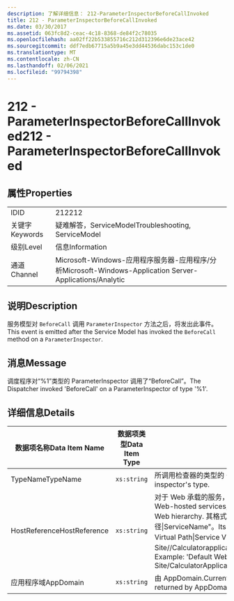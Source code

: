 ```yaml
---
description: 了解详细信息： 212-ParameterInspectorBeforeCallInvoked
title: 212 - ParameterInspectorBeforeCallInvoked
ms.date: 03/30/2017
ms.assetid: 063fc8d2-ceac-4c18-8368-de84f2c78035
ms.openlocfilehash: aa02ff22b533855716c212d312396e6de23ace42
ms.sourcegitcommit: ddf7edb67715a5b9a45e3dd44536dabc153c1de0
ms.translationtype: MT
ms.contentlocale: zh-CN
ms.lasthandoff: 02/06/2021
ms.locfileid: "99794398"
---
```

# <a name="212---parameterinspectorbeforecallinvoked"></a><span data-ttu-id="87b4c-103">212 - ParameterInspectorBeforeCallInvoked</span><span class="sxs-lookup"><span data-stu-id="87b4c-103">212 - ParameterInspectorBeforeCallInvoked</span></span>

## <a name="properties"></a><span data-ttu-id="87b4c-104">属性</span><span class="sxs-lookup"><span data-stu-id="87b4c-104">Properties</span></span>  
  
|||  
|-|-|  
|<span data-ttu-id="87b4c-105">ID</span><span class="sxs-lookup"><span data-stu-id="87b4c-105">ID</span></span>|<span data-ttu-id="87b4c-106">212</span><span class="sxs-lookup"><span data-stu-id="87b4c-106">212</span></span>|  
|<span data-ttu-id="87b4c-107">关键字</span><span class="sxs-lookup"><span data-stu-id="87b4c-107">Keywords</span></span>|<span data-ttu-id="87b4c-108">疑难解答，ServiceModel</span><span class="sxs-lookup"><span data-stu-id="87b4c-108">Troubleshooting, ServiceModel</span></span>|  
|<span data-ttu-id="87b4c-109">级别</span><span class="sxs-lookup"><span data-stu-id="87b4c-109">Level</span></span>|<span data-ttu-id="87b4c-110">信息</span><span class="sxs-lookup"><span data-stu-id="87b4c-110">Information</span></span>|  
|<span data-ttu-id="87b4c-111">通道</span><span class="sxs-lookup"><span data-stu-id="87b4c-111">Channel</span></span>|<span data-ttu-id="87b4c-112">Microsoft-Windows-应用程序服务器-应用程序/分析</span><span class="sxs-lookup"><span data-stu-id="87b4c-112">Microsoft-Windows-Application Server-Applications/Analytic</span></span>|  
  
## <a name="description"></a><span data-ttu-id="87b4c-113">说明</span><span class="sxs-lookup"><span data-stu-id="87b4c-113">Description</span></span>  

 <span data-ttu-id="87b4c-114">服务模型对 `BeforeCall` 调用 `ParameterInspector` 方法之后，将发出此事件。</span><span class="sxs-lookup"><span data-stu-id="87b4c-114">This event is emitted after the Service Model has invoked the `BeforeCall` method on a `ParameterInspector`.</span></span>  
  
## <a name="message"></a><span data-ttu-id="87b4c-115">消息</span><span class="sxs-lookup"><span data-stu-id="87b4c-115">Message</span></span>  

 <span data-ttu-id="87b4c-116">调度程序对“%1”类型的 ParameterInspector 调用了“BeforeCall”。</span><span class="sxs-lookup"><span data-stu-id="87b4c-116">The Dispatcher invoked 'BeforeCall' on a ParameterInspector of type '%1'.</span></span>  
  
## <a name="details"></a><span data-ttu-id="87b4c-117">详细信息</span><span class="sxs-lookup"><span data-stu-id="87b4c-117">Details</span></span>  
  
|<span data-ttu-id="87b4c-118">数据项名称</span><span class="sxs-lookup"><span data-stu-id="87b4c-118">Data Item Name</span></span>|<span data-ttu-id="87b4c-119">数据项类型</span><span class="sxs-lookup"><span data-stu-id="87b4c-119">Data Item Type</span></span>|<span data-ttu-id="87b4c-120">说明</span><span class="sxs-lookup"><span data-stu-id="87b4c-120">Description</span></span>|  
|--------------------|--------------------|-----------------|  
|<span data-ttu-id="87b4c-121">TypeName</span><span class="sxs-lookup"><span data-stu-id="87b4c-121">TypeName</span></span>|`xs:string`|<span data-ttu-id="87b4c-122">所调用检查器的类型的 CLR FullName。</span><span class="sxs-lookup"><span data-stu-id="87b4c-122">The CLR FullName of the invoked inspector's type.</span></span>|  
|<span data-ttu-id="87b4c-123">HostReference</span><span class="sxs-lookup"><span data-stu-id="87b4c-123">HostReference</span></span>|`xs:string`|<span data-ttu-id="87b4c-124">对于 Web 承载的服务，此字段唯一标识 Web 层次结构中的服务。</span><span class="sxs-lookup"><span data-stu-id="87b4c-124">For Web-hosted services, this field uniquely identifies the service in the Web hierarchy.</span></span> <span data-ttu-id="87b4c-125">其格式定义为 "网站名称应用程序虚拟路径&#124;服务虚拟路径&#124;ServiceName"。</span><span class="sxs-lookup"><span data-stu-id="87b4c-125">Its format is defined as 'Web Site Name Application Virtual Path&#124;Service Virtual Path&#124;ServiceName'.</span></span> <span data-ttu-id="87b4c-126">示例： "Default Web Site//Calculatorapplication&#124;/CalculatorService.svc&#124;CalculatorService"。</span><span class="sxs-lookup"><span data-stu-id="87b4c-126">Example: 'Default Web Site/CalculatorApplication&#124;/CalculatorService.svc&#124;CalculatorService'.</span></span>|  
|<span data-ttu-id="87b4c-127">应用程序域</span><span class="sxs-lookup"><span data-stu-id="87b4c-127">AppDomain</span></span>|`xs:string`|<span data-ttu-id="87b4c-128">由 AppDomain.CurrentDomain.FriendlyName 返回的字符串。</span><span class="sxs-lookup"><span data-stu-id="87b4c-128">The string returned by AppDomain.CurrentDomain.FriendlyName.</span></span>|
